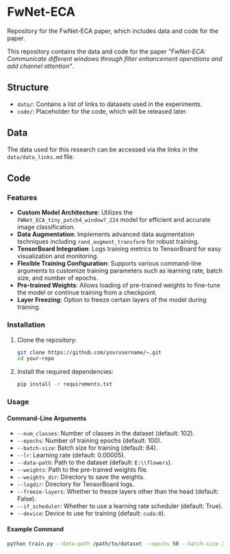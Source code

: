 # FwNet-ECA
Repository for the FwNet-ECA paper, which includes data  and code for the paper.

This repository contains the data and code for the paper *"FwNet-ECA: Communicate different windows through filter enhancement operations and add channel attention"*.

## Structure
- `data/`: Contains a list of links to datasets used in the experiments.
- `code/`: Placeholder for the code, which will be released later.

## Data
The data used for this research can be accessed via the links in the `data/data_links.md` file.

## Code
### Features

- **Custom Model Architecture**: Utilizes the `FWNet_ECA_tiny_patch4_window7_224` model for efficient and accurate image classification.
- **Data Augmentation**: Implements advanced data augmentation techniques including `rand_augment_transform` for robust training.
- **TensorBoard Integration**: Logs training metrics to TensorBoard for easy visualization and monitoring.
- **Flexible Training Configuration**: Supports various command-line arguments to customize training parameters such as learning rate, batch size, and number of epochs.
- **Pre-trained Weights**: Allows loading of pre-trained weights to fine-tune the model or continue training from a checkpoint.
- **Layer Freezing**: Option to freeze certain layers of the model during training.

### Installation

1. Clone the repository:
    ```sh
    git clone https://github.com/yourusername/~.git
    cd your-repo
    ```

2. Install the required dependencies:
    ```sh
    pip install -r requirements.txt
    ```

### Usage

#### Command-Line Arguments

- `--num_classes`: Number of classes in the dataset (default: 102).
- `--epochs`: Number of training epochs (default: 100).
- `--batch-size`: Batch size for training (default: 64).
- `--lr`: Learning rate (default: 0.00005).
- `--data-path`: Path to the dataset (default: `E:\\flowers`).
- `--weights`: Path to the pre-trained weights file.
- `--weights_dir`: Directory to save the weights.
- `--logdir`: Directory for TensorBoard logs.
- `--freeze-layers`: Whether to freeze layers other than the head (default: False).
- `--if_scheduler`: Whether to use a learning rate scheduler (default: True).
- `--device`: Device to use for training (default: `cuda:0`).

#### Example Command

```sh
python train.py --data-path /path/to/dataset --epochs 50 --batch-size 32 --lr 0.001 --logdir ./logs --weights ./weights/model.pth

